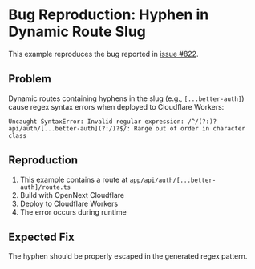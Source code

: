 # Bug Reproduction: Hyphen in Dynamic Route Slug

This example reproduces the bug reported in [issue #822](https://github.com/opennextjs/opennextjs-cloudflare/issues/822).

## Problem

Dynamic routes containing hyphens in the slug (e.g., `[...better-auth]`) cause regex syntax errors when deployed to Cloudflare Workers:

```
Uncaught SyntaxError: Invalid regular expression: /^/(?:)?api/auth/[...better-auth](?:/)?$/: Range out of order in character class
```

## Reproduction

1. This example contains a route at `app/api/auth/[...better-auth]/route.ts`
2. Build with OpenNext Cloudflare
3. Deploy to Cloudflare Workers
4. The error occurs during runtime

## Expected Fix

The hyphen should be properly escaped in the generated regex pattern.